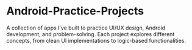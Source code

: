 # Android-Practice-Projects
A collection of apps I’ve built to practice UI/UX design, Android development, and problem-solving. Each project explores different concepts, from clean UI implementations to logic-based functionalities.
